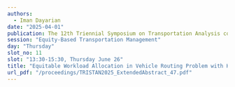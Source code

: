 ```yaml
---
authors:
  - Iman Dayarian
date: "2025-04-01"
publication: The 12th Triennial Symposium on Transportation Analysis conference
session: "Equity-Based Transportation Management"
day: "Thursday"
slot_no: 11
slot: "13:30-15:30, Thursday June 26"
title: "Equitable Workload Allocation in Vehicle Routing Problem with Heterogeneous Drivers"
url_pdf: "/proceedings/TRISTAN2025_ExtendedAbstract_47.pdf"
---
```

